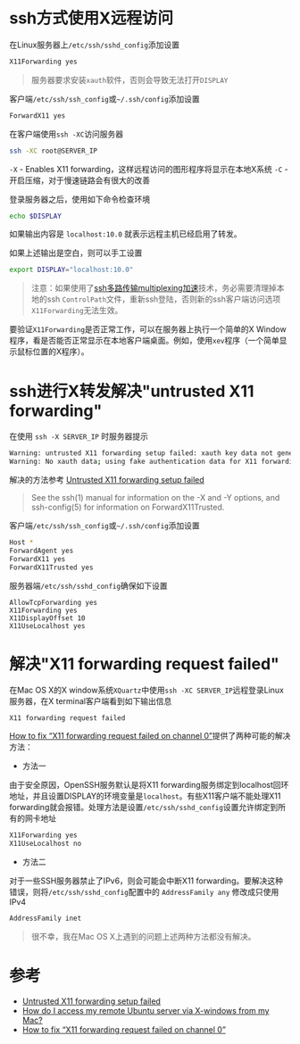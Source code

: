 # ssh方式使用X远程访问

在Linux服务器上`/etc/ssh/sshd_config`添加设置

```bash
X11Forwarding yes
```

> 服务器要求安装`xauth`软件，否则会导致无法打开`DISPLAY`

客户端`/etc/ssh/ssh_config`或`~/.ssh/config`添加设置

```bash
ForwardX11 yes
```

在客户端使用`ssh -XC`访问服务器

```bash
ssh -XC root@SERVER_IP
```

`-X` - Enables X11 forwarding，这样远程访问的图形程序将显示在本地X系统
`-C` - 开启压缩，对于慢速链路会有很大的改善

登录服务器之后，使用如下命令检查环境

```bash
echo $DISPLAY
```

如果输出内容是 `localhost:10.0` 就表示远程主机已经启用了转发。

如果上述输出是空白，则可以手工设置

```bash
export DISPLAY="localhost:10.0"
```

> 注意：如果使用了[ssh多路传输multiplexing加速](../../../service/ssh/multiplexing)技术，务必需要清理掉本地的ssh `ControlPath`文件，重新ssh登陆，否则新的ssh客户端访问选项`X11Forwarding`无法生效。

要验证`X11Forwarding`是否正常工作，可以在服务器上执行一个简单的X Window程序，看是否能否正常显示在本地客户端桌面。例如，使用`xev`程序（一个简单显示鼠标位置的X程序）。

# ssh进行X转发解决"untrusted X11 forwarding"

在使用 `ssh -X SERVER_IP` 时服务器提示

```bash
Warning: untrusted X11 forwarding setup failed: xauth key data not generated
Warning: No xauth data; using fake authentication data for X11 forwarding.
```

解决的方法参考 [Untrusted X11 forwarding setup failed](http://www.pubbs.net/freebsd/200906/32809/)

> See the ssh(1) manual for information on the -X and -Y options, and ssh-config(5) for information on ForwardX11Trusted.

客户端`/etc/ssh/ssh_config`或`~/.ssh/config`添加设置

```bash
Host *
ForwardAgent yes
ForwardX11 yes
ForwardX11Trusted yes
```

服务器端`/etc/ssh/sshd_config`确保如下设置

```
AllowTcpForwarding yes
X11Forwarding yes
X11DisplayOffset 10
X11UseLocalhost yes
```

# 解决"X11 forwarding request failed"

在Mac OS X的X window系统`XQuartz`中使用`ssh -XC SERVER_IP`远程登录Linux服务器，在X terminal客户端看到如下输出信息

```
X11 forwarding request failed
```

[How to fix “X11 forwarding request failed on channel 0”](http://ask.xmodulo.com/fix-broken-x11-forwarding-ssh.html)提供了两种可能的解决方法：

* 方法一

由于安全原因，OpenSSH服务默认是将X11 forwarding服务绑定到localhost回环地址，并且设置DISPLAY的环境变量是`localhost`。有些X11客户端不能处理X11 forwarding就会报错。处理方法是设置`/etc/ssh/sshd_config`设置允许绑定到所有的网卡地址

```bash
X11Forwarding yes
X11UseLocalhost no
```

* 方法二

对于一些SSH服务器禁止了IPv6，则会可能会中断X11 forwarding。要解决这种错误，则将`/etc/ssh/sshd_config`配置中的 `AddressFamily any` 修改成只使用IPv4

```bash
AddressFamily inet
```

> 很不幸，我在Mac OS X上遇到的问题上述两种方法都没有解决。

# 参考

* [Untrusted X11 forwarding setup failed](http://www.pubbs.net/freebsd/200906/32809/)
* [How do I access my remote Ubuntu server via X-windows from my Mac?](http://askubuntu.com/questions/163155/how-do-i-access-my-remote-ubuntu-server-via-x-windows-from-my-mac)
* [How to fix “X11 forwarding request failed on channel 0”](http://ask.xmodulo.com/fix-broken-x11-forwarding-ssh.html)